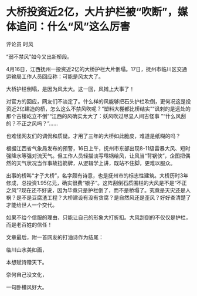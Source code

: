 # 大桥投资近2亿，大片护栏被“吹断”，媒体追问：什么“风”这么厉害

评论员 时风

“弱不禁风”如今又出新桥段。

4月16日，江西抚州一投资近2亿的大桥护栏大片倒塌。17日，抚州市临川区交通运输局工作人员回应称：可能是风太大了。

大桥护栏倒塌，是因为风太大。这一回，风摊上大事了！

对官方的回应，网友们不淡定了。什么样的风能够把石头护栏吹倒，更何况这是投资近2亿建造的桥，怎么这么不禁风吹呢？“塑料大棚都比桥结实”“讽刺的是远处的那个古楼屹立不倒”“江西的风确实太大了：妖风吹过尽显人间古怪事
”“什么风刮的？不正之风吗？”......

也难怪网友们的调侃和质疑。才用了三年的大桥如此脆皮，难道是纸糊的吗？

根据江西省气象局发布的预警，16日上午，抚州市东部出现8-11级雷暴大风、短时强降水等强对流天气。但工作人员轻描淡写甩锅给风，让风当“背锅侠”，企图把偶然的天气状况当作事故挡箭牌，从逻辑学上讲，既站不住脚，更难以服众。

出事的桥叫“才子大桥”，名字颇有诗意，也是抚州市的标志性建筑。大桥历时3年修成，总投资1.95亿元，确实很费“银子”。这阵刮倒石质围栏的大风是不是“不正之风”?现在还不好说，因为毕竟只是护栏倒了，而不是桥塌了。究竟是天灾还是人祸？是不是豆腐渣工程？大桥建设有没有贪腐？是自然风还是歪风？好好查清楚了才能给世人一个交代。

如果不给个信服的理由，只能让自己的形象大打折扣。大风刮倒的不仅仅是护栏，而是老百姓的信任！

文章最后，附一首网友的打油诗作为结尾：

临川山水美如画，

本想赋诗赠天下。

奈何自己没文化，

一句卧槽风好大。

